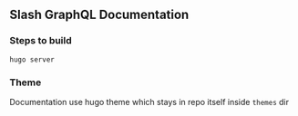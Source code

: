 ## Slash GraphQL Documentation

### Steps to build

```
hugo server
```

### Theme

Documentation use hugo theme which stays in repo itself inside `themes` dir